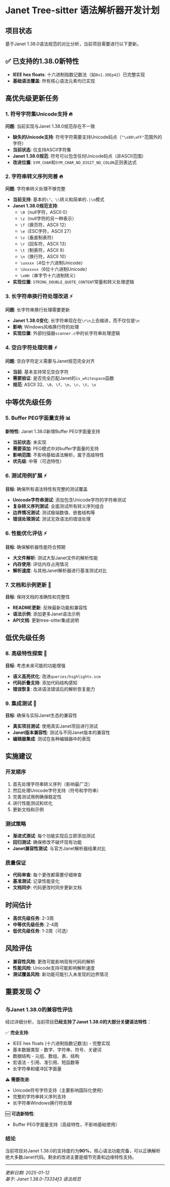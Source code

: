 # Janet Tree-sitter 语法解析器开发计划

## 项目状态
基于Janet 1.38.0语法规范的对比分析，当前项目需要进行以下更新。

## ✅ 已支持的1.38.0新特性
- **IEEE hex floats**: 十六进制指数记数法（如`0x1.3DEp42`）已完整实现
- **基础语法覆盖**: 所有核心语法元素均已实现

## 高优先级更新任务

### 1. 符号字符集Unicode支持 🔥
**问题**: 当前实现与Janet 1.38.0规范存在不一致
- **缺失的Unicode支持**: 符号字符需要支持Unicode码点（`"\x80\xFF"`范围外的字符）
- **当前状态**: 仅支持ASCII字符集
- **Janet 1.38.0规范**: 符号可以包含任何Unicode码点（非ASCII范围）
- **改进位置**: `SYM_CHAR`和`SYM_CHAR_NO_DIGIT_NO_COLON`正则表达式

### 2. 字符串转义序列完善 🔥
**问题**: 字符串转义处理不够完整
- **当前支持**: 基本的`\"`、`\\`转义和简单的`.|\n`模式
- **Janet 1.38.0规范支持**:
  - `\0`（null字符，ASCII 0）
  - `\z`（null字符的另一种表示）  
  - `\f`（换页符，ASCII 12）
  - `\e`（ESC字符，ASCII 27）
  - `\v`（垂直制表符）
  - `\r`（回车符，ASCII 13）
  - `\t`（制表符，ASCII 9）
  - `\n`（换行符，ASCII 10）
  - `\uxxxx`（4位十六进制Unicode）
  - `\Uxxxxxx`（6位十六进制Unicode）
  - `\xHH`（单字节十六进制转义）
- **实现位置**: `STRING_DOUBLE_QUOTE_CONTENT`常量和转义处理逻辑

### 3. 长字符串换行符处理改进 ⚡
**问题**: 长字符串换行处理需要更新
- **Janet 1.38.0变化**: 长字符串现在在`\r\n`上去缩进，而不仅仅是`\n`
- **影响**: Windows风格换行符的处理
- **实现位置**: 外部扫描器`scanner.c`中的长字符串处理逻辑

### 4. 空白字符处理完善 ⚡
**问题**: 空白字符定义需要与Janet规范完全对齐
- **当前**: 基本支持常见空白字符
- **需要验证**: 是否完全匹配Janet的`is_whitespace`函数
- **规范**: ASCII 32、`\0`、`\f`、`\n`、`\r`、`\t`、`\v`

## 中等优先级任务

### 5. Buffer PEG字面量支持 📊
**新特性**: Janet 1.38.0新增Buffer PEG字面量支持
- **当前状态**: 未实现
- **需要添加**: PEG模式中对buffer字面量的支持
- **影响范围**: 不影响基础语法解析，属于高级特性
- **优先级**: 中等（可选特性）

### 6. 测试用例扩展 ⚡
**目标**: 确保所有语法特性有完整的测试覆盖
- **Unicode字符串测试**: 添加包含Unicode字符的字符串测试
- **复杂转义序列测试**: 全面测试所有转义序列组合
- **边界情况测试**: 测试极端数值、嵌套结构等
- **错误处理测试**: 测试无效语法的错误处理

### 6. 性能优化评估 ⚡
**目标**: 确保解析器性能符合预期
- **大文件解析**: 测试大型Janet文件的解析性能
- **内存使用**: 评估内存占用情况
- **解析速度**: 与其他Janet解析器进行基准测试对比

### 7. 文档和示例更新 📝
**目标**: 保持文档的准确性和完整性
- **README更新**: 反映最新功能和兼容性
- **语法示例**: 添加更多Janet语法示例
- **API文档**: 更新tree-sitter集成说明

## 低优先级任务

### 8. 高级特性探索 🚀
**目标**: 考虑未来可能的功能增强
- **语义高亮优化**: 改进`queries/highlights.scm`
- **代码折叠支持**: 添加代码结构感知
- **错误恢复**: 改进语法错误后的解析恢复能力

### 9. 集成测试 🧪
**目标**: 确保与实际Janet生态的兼容性
- **真实项目测试**: 使用真实Janet项目进行测试
- **Janet版本兼容性**: 测试与不同Janet版本的兼容性
- **编辑器集成**: 测试在各种编辑器中的表现

## 实施建议

### 开发顺序
1. 首先处理字符串转义序列（影响最广泛）
2. 然后处理Unicode字符支持（符号和字符串）
3. 完善测试用例确保稳定性
4. 进行性能测试和优化
5. 更新文档和示例

### 测试策略
- **渐进式测试**: 每个功能实现后立即添加测试
- **回归测试**: 确保修改不破坏现有功能
- **Janet兼容性测试**: 与官方Janet解析器结果对比

### 质量保证
- **代码审查**: 每个更改都需要仔细审查
- **基准测试**: 记录性能变化
- **文档同步**: 代码更改时同步更新文档

## 时间估计
- **高优先级任务**: 2-3周
- **中等优先级任务**: 2-4周  
- **低优先级任务**: 1-2周（可选）

## 风险评估
- **兼容性风险**: 更改可能影响现有代码的解析
- **性能风险**: Unicode支持可能影响解析速度
- **测试覆盖风险**: 新功能可能引入未发现的边界情况

## 重要发现 📋

### 与Janet 1.38.0的兼容性评估
经过详细分析，当前项目**已经支持了Janet 1.38.0的大部分关键语法特性**：

✅ **完全支持**:
- IEEE hex floats (十六进制指数记数法) - 完整实现
- 基本数据类型 - 数字、字符串、符号、关键词
- 数据结构 - 元组、数组、表、结构
- 宏语法 - 引用、准引用、短函数等
- 长字符串和缓冲区字面量

⚠️ **需要改进**:
- Unicode符号字符支持（主要影响国际化使用）
- 完整的字符串转义序列支持
- 长字符串Windows换行符处理

🆕 **可选新特性**:
- Buffer PEG字面量支持（高级特性，不影响基础使用）

### 结论
当前项目对Janet 1.38.0的支持度约为**90%**，核心语法功能完备，可以正确解析绝大多数Janet代码。剩余的改进主要是细节完善和边缘特性支持。

---
*更新日期: 2025-01-12*  
*基于: Janet 1.38.0-73334f3 语法规范*